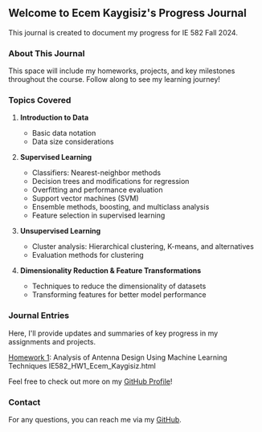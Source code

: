 ## Welcome to Ecem Kaygisiz's Progress Journal

This journal is created to document my progress for IE 582 Fall 2024.

### About This Journal

This space will include my homeworks, projects, and key milestones throughout the course. Follow along to see my learning journey!

### Topics Covered

1. **Introduction to Data**
   - Basic data notation
   - Data size considerations

2. **Supervised Learning**
   - Classifiers: Nearest-neighbor methods
   - Decision trees and modifications for regression
   - Overfitting and performance evaluation
   - Support vector machines (SVM)
   - Ensemble methods, boosting, and multiclass analysis
   - Feature selection in supervised learning

3. **Unsupervised Learning**
   - Cluster analysis: Hierarchical clustering, K-means, and alternatives
   - Evaluation methods for clustering

4. **Dimensionality Reduction & Feature Transformations**
   - Techniques to reduce the dimensionality of datasets
   - Transforming features for better model performance


### Journal Entries

Here, I'll provide updates and summaries of key progress in my assignments and projects.

 [Homework 1](https://BU-IE-582/fall-24-ecemkaygisi/files/IE582_HW1_Ecem_Kaygisiz.html): Analysis of Antenna Design Using Machine Learning Techniques
IE582_HW1_Ecem_Kaygisiz.html


Feel free to check out more on my [GitHub Profile](https://github.com/EcemKaygisiz)!

### Contact

For any questions, you can reach me via my [GitHub](https://github.com/EcemKaygisiz).
